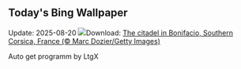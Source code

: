 ## Today's Bing Wallpaper
Update: 2025-08-20
![](https://www.bing.com/th?id=OHR.CitadelBonifacio_EN-IN3918402322_UHD.jpg&w=1000)Download: [The citadel in Bonifacio, Southern Corsica, France (© Marc Dozier/Getty Images)](https://www.bing.com/th?id=OHR.CitadelBonifacio_EN-IN3918402322_UHD.jpg)

Auto get programm by LtgX
